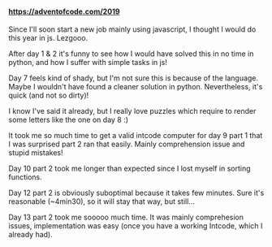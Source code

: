 #### https://adventofcode.com/2019

Since I'll soon start a new job mainly using javascript, I thought I would do this year in js. Lezgooo.

After day 1 & 2 it's funny to see how I would have solved this in no time in python, and how I suffer with simple tasks in js!

Day 7 feels kind of shady, but I'm not sure this is because of the language. Maybe I wouldn't have found a cleaner solution in python. Nevertheless, it's quick (and not so dirty)!

I know I've said it already, but I really love puzzles which require to render some letters like the one on day 8 :)

It took me so much time to get a valid intcode computer for day 9 part 1 that I was surprised part 2 ran that easily. Mainly comprehension issue and stupid mistakes!

Day 10 part 2 took me longer than expected since I lost myself in sorting functions.

Day 12 part 2 is obviously suboptimal because it takes few minutes. Sure it's reasonable (~4min30), so it will stay that way, but still...

Day 13 part 2 took me sooooo much time. It was mainly comprehesion issues, implementation was easy (once you have a working Intcode, which I already had).
